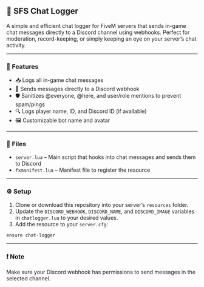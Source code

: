 ## 🔧 SFS Chat Logger

A simple and efficient chat logger for FiveM servers that sends in-game chat messages directly to a Discord channel using webhooks. Perfect for moderation, record-keeping, or simply keeping an eye on your server’s chat activity.

---

### 📜 Features

- 📥 Logs all in-game chat messages
- 🔗 Sends messages directly to a Discord webhook
- 🛡️ Sanitizes @everyone, @here, and user/role mentions to prevent spam/pings
- 🔍 Logs player name, ID, and Discord ID (if available)
- 🖼️ Customizable bot name and avatar

---

### 📂 Files

- `server.lua` – Main script that hooks into chat messages and sends them to Discord
- `fxmanifest.lua` – Manifest file to register the resource

---

### ⚙️ Setup

1. Clone or download this repository into your server’s `resources` folder.
2. Update the `DISCORD_WEBHOOK`, `DISCORD_NAME`, and `DISCORD_IMAGE` variables in `chatlogger.lua` to your desired values.
3. Add the resource to your `server.cfg`:

```
ensure chat-logger
```

---

### ❗ Note

Make sure your Discord webhook has permissions to send messages in the selected channel.
